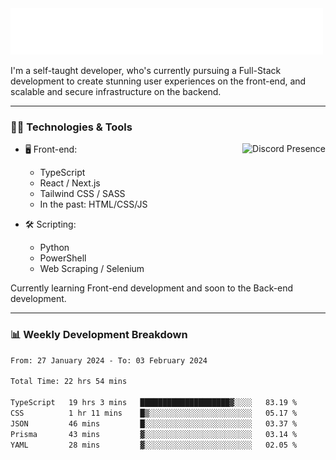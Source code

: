 <img src="assets/wave.svg" alt=":wave:" />

I'm a self-taught developer, who's currently pursuing a Full-Stack development to create stunning user experiences on the front-end, and scalable and secure infrastructure on the backend.

---

### 🧑‍💻 Technologies & Tools

<a href="https://discord.com/users/414304208649453568" target="_blank" rel="nofollow">
   <img src="https://lanyard-profile-readme.vercel.app/api/414304208649453568?idleMessage=Probably%20doing%20something%20else..." alt="Discord Presence" align="right">
</a>

- 🖥️ Front-end:

  - TypeScript
  - React / Next.js
  - Tailwind CSS / SASS
  - In the past: HTML/CSS/JS

- 🛠 Scripting:

  - Python
  - PowerShell
  - Web Scraping / Selenium

Currently learning Front-end development and soon to the Back-end development.

---

### 📊 Weekly Development Breakdown

<!-- ![ccrsxx's GitHub Stats](https://github-readme-stats.vercel.app/api?username=ccrsxx&count_private=true&theme=tokyonight) -->
<!-- ![ccrsxx's Top Langs](https://github-readme-stats.vercel.app/api/top-langs/?username=ccrsxx&hide=lua,java,html&theme=tokyonight) -->

<!--START_SECTION:waka-->

```txt
From: 27 January 2024 - To: 03 February 2024

Total Time: 22 hrs 54 mins

TypeScript   19 hrs 3 mins   ████████████████████▓░░░░   83.19 %
CSS          1 hr 11 mins    █▒░░░░░░░░░░░░░░░░░░░░░░░   05.17 %
JSON         46 mins         █░░░░░░░░░░░░░░░░░░░░░░░░   03.37 %
Prisma       43 mins         ▓░░░░░░░░░░░░░░░░░░░░░░░░   03.14 %
YAML         28 mins         ▓░░░░░░░░░░░░░░░░░░░░░░░░   02.05 %
```

<!--END_SECTION:waka-->
